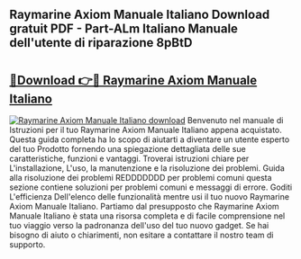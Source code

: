## Raymarine Axiom Manuale Italiano Download gratuit PDF - Part-ALm Italiano Manuale dell'utente di riparazione 8pBtD

# <h2><a href="http://dfesqu.blite.top/?on=Raymarine+Axiom+Manuale+Italiano">🔗Download 👉🔴 Raymarine Axiom Manuale Italiano</a></h2>

[![Raymarine Axiom Manuale Italiano download](https://i.imgur.com/lujVjoI.png)](http://dfesqu.blite.top/?on=Raymarine+Axiom+Manuale+Italiano)
Benvenuto nel manuale di Istruzioni per il tuo Raymarine Axiom Manuale Italiano appena acquistato. Questa guida completa ha lo scopo di aiutarti a diventare un utente esperto del tuo Prodotto fornendo una spiegazione dettagliata delle sue caratteristiche, funzioni e vantaggi. Troverai istruzioni chiare per L'installazione, L'uso, la manutenzione e la risoluzione dei problemi. Guida alla risoluzione dei problemi REDDDDDDD per problemi comuni questa sezione contiene soluzioni per problemi comuni e messaggi di errore. Goditi L'efficienza Dell'elenco delle funzionalità mentre usi il tuo nuovo Raymarine Axiom Manuale Italiano. Partiamo dal presupposto che Raymarine Axiom Manuale Italiano è stata una risorsa completa e di facile comprensione nel tuo viaggio verso la padronanza dell'uso del tuo nuovo gadget. Se hai bisogno di aiuto o chiarimenti, non esitare a contattare il nostro team di supporto.
